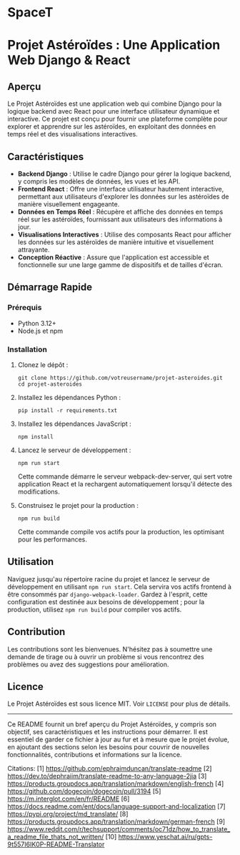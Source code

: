 # SpaceT
# Projet Astéroïdes : Une Application Web Django & React

## Aperçu

Le Projet Astéroïdes est une application web qui combine Django pour la logique backend avec React pour une interface utilisateur dynamique et interactive. Ce projet est conçu pour fournir une plateforme complète pour explorer et apprendre sur les astéroïdes, en exploitant des données en temps réel et des visualisations interactives.

## Caractéristiques

- **Backend Django** : Utilise le cadre Django pour gérer la logique backend, y compris les modèles de données, les vues et les API.
- **Frontend React** : Offre une interface utilisateur hautement interactive, permettant aux utilisateurs d'explorer les données sur les astéroïdes de manière visuellement engageante.
- **Données en Temps Réel** : Récupère et affiche des données en temps réel sur les astéroïdes, fournissant aux utilisateurs des informations à jour.
- **Visualisations Interactives** : Utilise des composants React pour afficher les données sur les astéroïdes de manière intuitive et visuellement attrayante.
- **Conception Réactive** : Assure que l'application est accessible et fonctionnelle sur une large gamme de dispositifs et de tailles d'écran.

## Démarrage Rapide

### Prérequis

- Python 3.12+
- Node.js et npm

### Installation

1. Clonez le dépôt :
   ```
   git clone https://github.com/votreusername/projet-asteroides.git
   cd projet-asteroides
   ```

2. Installez les dépendances Python :
   ```
   pip install -r requirements.txt
   ```

3. Installez les dépendances JavaScript :
   ```
   npm install
   ```

4. Lancez le serveur de développement :
   ```
   npm run start
   ```

   Cette commande démarre le serveur webpack-dev-server, qui sert votre application React et la rechargent automatiquement lorsqu'il détecte des modifications.

5. Construisez le projet pour la production :
   ```
   npm run build
   ```

   Cette commande compile vos actifs pour la production, les optimisant pour les performances.

## Utilisation

Naviguez jusqu'au répertoire racine du projet et lancez le serveur de développement en utilisant `npm run start`. Cela servira vos actifs frontend à être consommés par `django-webpack-loader`. Gardez à l'esprit, cette configuration est destinée aux besoins de développement ; pour la production, utilisez `npm run build` pour compiler vos actifs.

## Contribution

Les contributions sont les bienvenues. N'hésitez pas à soumettre une demande de tirage ou à ouvrir un problème si vous rencontrez des problèmes ou avez des suggestions pour amélioration.

## Licence

Le Projet Astéroïdes est sous licence MIT. Voir `LICENSE` pour plus de détails.

---

Ce README fournit un bref aperçu du Projet Astéroïdes, y compris son objectif, ses caractéristiques et les instructions pour démarrer. Il est essentiel de garder ce fichier à jour au fur et à mesure que le projet évolue, en ajoutant des sections selon les besoins pour couvrir de nouvelles fonctionnalités, contributions et informations sur la licence.

Citations:
[1] https://github.com/ephraimduncan/translate-readme
[2] https://dev.to/dephraiim/translate-readme-to-any-language-2jia
[3] https://products.groupdocs.app/translation/markdown/english-french
[4] https://github.com/dogecoin/dogecoin/pull/3194
[5] https://m.interglot.com/en/fr/README
[6] https://docs.readme.com/ent/docs/language-support-and-localization
[7] https://pypi.org/project/md_translate/
[8] https://products.groupdocs.app/translation/markdown/german-french
[9] https://www.reddit.com/r/techsupport/comments/oc71dz/how_to_translate_a_readme_file_thats_not_written/
[10] https://www.yeschat.ai/ru/gpts-9t557I6IK0P-README-Translator
